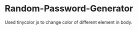 # Random-Password-Generator

Used tinycolor js to change color of different element in body.

<!-- Put Link HERE for type js -->